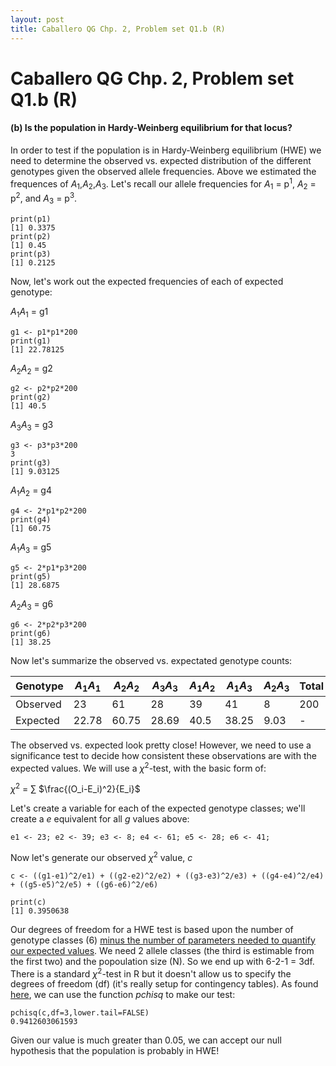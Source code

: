 ```yaml
---
layout: post
title: Caballero QG Chp. 2, Problem set Q1.b (R)
---
```


# Caballero QG Chp. 2, Problem set Q1.b (R)
#### (b) Is the population in Hardy-Weinberg equilibrium for that locus?

In order to test if the population is in Hardy-Weinberg equilibrium (HWE) we need to determine the observed vs. expected distribution of the different genotypes given the observed allele frequencies. Above we estimated the frequences of *A*<sub>1</sub>,*A*<sub>2</sub>,*A*<sub>3</sub>. Let's recall our allele frequencies for *A*<sub>1</sub> = p<sup>1</sup>, *A*<sub>2</sub> = p<sup>2</sup>, and *A*<sub>3</sub> = p<sup>3</sup>.

```
print(p1)
[1] 0.3375
print(p2)
[1] 0.45
print(p3)
[1] 0.2125
```
Now, let's work out the expected frequencies of each of expected genotype:

*A*<sub>1</sub>*A*<sub>1</sub> = g1

```
g1 <- p1*p1*200
print(g1)
[1] 22.78125
```
*A*<sub>2</sub>*A*<sub>2</sub> = g2

```
g2 <- p2*p2*200
print(g2)
[1] 40.5
```
*A*<sub>3</sub>*A*<sub>3</sub> = g3

```
g3 <- p3*p3*200
3
print(g3)
[1] 9.03125
```
*A*<sub>1</sub>*A*<sub>2</sub> = g4

```
g4 <- 2*p1*p2*200
print(g4)
[1] 60.75
```
*A*<sub>1</sub>*A*<sub>3</sub> = g5

```
g5 <- 2*p1*p3*200
print(g5)
[1] 28.6875
```
*A*<sub>2</sub>*A*<sub>3</sub> = g6

```
g6 <- 2*p2*p3*200
print(g6)
[1] 38.25
```
Now let's summarize the observed vs. expectated genotype counts:

| Genotype | *A*<sub>1</sub>*A*<sub>1</sub> | *A*<sub>2</sub>*A*<sub>2</sub> | *A*<sub>3</sub>*A*<sub>3</sub> | *A*<sub>1</sub>*A*<sub>2</sub> | *A*<sub>1</sub>*A*<sub>3</sub> | *A*<sub>2</sub>*A*<sub>3</sub> | Total |
| --- | --- | --- | --- | --- | --- | --- | --- |
| Observed | 23 | 61 | 28 | 39 | 41 | 8 | 200 |
| Expected | 22.78 | 60.75 | 28.69 | 40.5 | 38.25 | 9.03 | - |

The observed vs. expected look pretty close! However, we need to use a significance test to decide how consistent these observations are with the expected values. We will use a $\chi$<sup>2</sup>-test, with the basic form of:

$\chi$<sup>2</sup> = $\sum$ $\frac{(O_i-E_i)^2}{E_i}$

Let's create a variable for each of the expected genotype classes; we'll create a *e* equivalent for all *g* values above:

```
e1 <- 23; e2 <- 39; e3 <- 8; e4 <- 61; e5 <- 28; e6 <- 41;
```
Now let's generate our observed $\chi$<sup>2</sup> value, *c*

```
c <- ((g1-e1)^2/e1) + ((g2-e2)^2/e2) + ((g3-e3)^2/e3) + ((g4-e4)^2/e4) + ((g5-e5)^2/e5) + ((g6-e6)^2/e6)
```
```
print(c)
[1] 0.3950638
```
Our degrees of freedom for a HWE test is based upon the number of genotype classes (6) [minus the number of parameters needed to quantify our expected values](http://www.husdyr.kvl.dk/htm/kc/popgen/genetics/2/2.htm#:~:text=Now%20a%20Chi%2Dsquare%20test,to%20calculate%20the%20expected%20numbers.). We need 2 allele classes (the third is estimable from the first two) and the popoulation size (N). So we end up with 6-2-1 = 3df. There is a standard $\chi$<sup>2</sup>-test in R but it doesn't allow us to specify the degrees of freedom (df) (it's really setup for contingency tables). As found [here](https://stats.stackexchange.com/questions/422747/r-chi-square-test-with-degrees-of-freedom), we can use the function *pchisq* to make our test:

```
pchisq(c,df=3,lower.tail=FALSE)
0.9412603061593
```
Given our value is much greater than 0.05, we can accept our null hypothesis that the population is probably in HWE!
